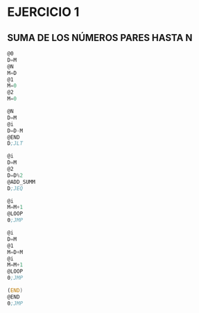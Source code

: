 # EJERCICIO 1

## SUMA DE LOS NÚMEROS PARES HASTA N

```asm
@0
D=M          
@N
M=D          
@1
M=0          
@2
M=0          

@N
D=M
@i
D=D-M        
@END
D;JLT        

@i
D=M
@2
D=D%2
@ADD_SUMM
D;JEQ        

@i
M=M+1
@LOOP
0;JMP

@i
D=M
@1
M=D+M        
@i
M=M+1        
@LOOP
0;JMP

(END)
@END
0;JMP        
```